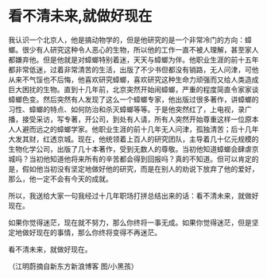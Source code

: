 # 看不清未来,就做好现在

我认识一个北京人，他是搞动物学的，但是他研究的是一个非常冷门的方向：蟑螂。很少有人研究这种令人恶心的生物，所以他的工作一直不被人理解，甚至家人都嫌弃他。但是他就是对蟑螂特别着迷，天天与蟑螂为伴。他职业生涯的前十五年都非常低迷，过着非常清苦的生活，出版了不少书但都没有销路，无人问津，可他从来不气馁也不后悔，他喜欢研究蟑螂，喜欢研究这种生命力顽强而又给人类造成巨大困扰的生物。直到十几年前，北京突然开始闹蟑螂，严重的程度简直令家家谈蟑螂色变。然后突然有人发现了这么一个蟑螂专家，他出版过很多著作，讲蟑螂的习性、蟑螂的特点、如何防治和杀灭蟑螂等等。于是他突然红了，上电视，录广播，接受采访，写专著，开公司，到处有人请，所有人突然开始尊重这样一位原本人人避而远之的蟑螂学家。他职业生涯的前十几年无人问津，孤独清苦；后十几年大发其财，红透京城。现在，他统领着上百人的研究团队，主导着几十亿元规模的生物化学公司，出版了几十本著作，受到无数人的尊敬。当初他知道蟑螂会肆虐京城吗？当初他知道他将来所有的辛苦都会得到回报吗？真的不知道。但可以肯定的是，假如他当初没有坚定地做好他的研究，而是在别人的劝说下放弃了他的爱好，那么，他一定不会有今天的成就。 

所以，我送给大家一句我经过十几年职场打拼总结出来的话：看不清未来，就做好现在。 

如果你觉得迷茫，现在就不努力，那么你终将一事无成。如果你觉得迷茫，但是坚定地做好现在的事情，那么你终将变得不再迷茫。 

看不清未来，就做好现在。 

（江明蔚摘自新东方新浪博客 图/小黑孩）